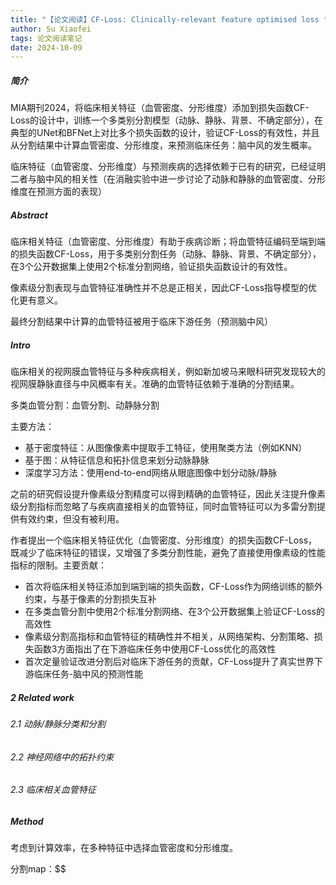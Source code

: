 ```yaml
---
title: "【论文阅读】CF-Loss: Clinically-relevant feature optimised loss function for retinal multi-class segmentation"
author: Su Xiaofei
tags: 论文阅读笔记
date: 2024-10-09
---
```

##### 简介

MIA期刊2024，将临床相关特征（血管密度、分形维度）添加到损失函数CF-Loss的设计中，训练一个多类别分割模型（动脉、静脉、背景、不确定部分），在典型的UNet和BFNet上对比多个损失函数的设计，验证CF-Loss的有效性，并且从分割结果中计算血管密度、分形维度，来预测临床任务：脑中风的发生概率。

临床特征（血管密度、分形维度）与预测疾病的选择依赖于已有的研究，已经证明二者与脑中风的相关性（在消融实验中进一步讨论了动脉和静脉的血管密度、分形维度在预测方面的表现）

##### Abstract

临床相关特征（血管密度、分形维度）有助于疾病诊断；将血管特征编码至端到端的损失函数CF-Loss，用于多类别分割任务（动脉、静脉、背景、不确定部分），在3个公开数据集上使用2个标准分割网络，验证损失函数设计的有效性。

像素级分割表现与血管特征准确性并不总是正相关，因此CF-Loss指导模型的优化更有意义。

最终分割结果中计算的血管特征被用于临床下游任务（预测脑中风）

##### Intro

临床相关的视网膜血管特征与多种疾病相关，例如新加坡马来眼科研究发现较大的视网膜静脉直径与中风概率有关。准确的血管特征依赖于准确的分割结果。

多类血管分割：血管分割、动静脉分割

主要方法：

- 基于密度特征：从图像像素中提取手工特征，使用聚类方法（例如KNN）
- 基于图：从特征信息和拓扑信息来划分动脉静脉
- 深度学习方法：使用end-to-end网络从眼底图像中划分动脉/静脉

之前的研究假设提升像素级分割精度可以得到精确的血管特征，因此关注提升像素级分割指标而忽略了与疾病直接相关的血管特征，同时血管特征可以为多雷分割提供有效约束，但没有被利用。

作者提出一个临床相关特征优化（血管密度、分形维度）的损失函数CF-Loss，既减少了临床特征的错误，又增强了多类分割性能，避免了直接使用像素级的性能指标的限制。主要贡献：

- 首次将临床相关特征添加到端到端的损失函数，CF-Loss作为网络训练的额外约束，与基于像素的分割损失互补
- 在多类血管分割中使用2个标准分割网络、在3个公开数据集上验证CF-Loss的高效性
- 像素级分割高指标和血管特征的精确性并不相关，从网络架构、分割策略、损失函数3方面指出了在下游临床任务中使用CF-Loss优化的高效性
- 首次定量验证改进分割后对临床下游任务的贡献，CF-Loss提升了真实世界下游临床任务-脑中风的预测性能

##### 2 Related work

###### 2.1 动脉/静脉分类和分割

###### 2.2 神经网络中的拓扑约束

###### 2.3 临床相关血管特征

##### Method

考虑到计算效率，在多种特征中选择血管密度和分形维度。

分割map：$$
